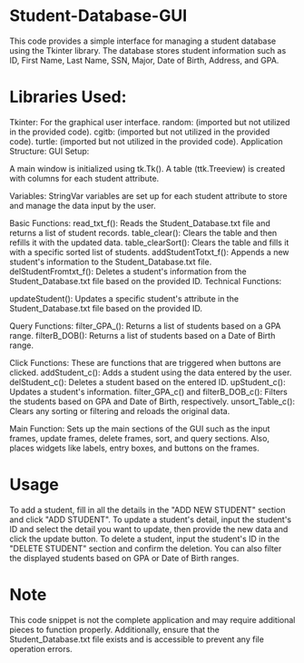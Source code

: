 # Student-Database-GUI
This code provides a simple interface for managing a student database using the Tkinter library. The database stores student information such as ID, First Name, Last Name, SSN, Major, Date of Birth, Address, and GPA.

# Libraries Used:
Tkinter: For the graphical user interface.
random: (imported but not utilized in the provided code).
cgitb: (imported but not utilized in the provided code).
turtle: (imported but not utilized in the provided code).
Application Structure:
GUI Setup:

A main window is initialized using tk.Tk().
A table (ttk.Treeview) is created with columns for each student attribute.

Variables:
StringVar variables are set up for each student attribute to store and manage the data input by the user.

Basic Functions:
read_txt_f(): Reads the Student_Database.txt file and returns a list of student records.
table_clear(): Clears the table and then refills it with the updated data.
table_clearSort(): Clears the table and fills it with a specific sorted list of students.
addStudentTotxt_f(): Appends a new student's information to the Student_Database.txt file.
delStudentFromtxt_f(): Deletes a student's information from the Student_Database.txt file based on the provided ID.
Technical Functions:

updateStudent(): Updates a specific student's attribute in the Student_Database.txt file based on the provided ID.

Query Functions:
filter_GPA_(): Returns a list of students based on a GPA range.
filterB_DOB(): Returns a list of students based on a Date of Birth range.

Click Functions:
These are functions that are triggered when buttons are clicked.
addStudent_c(): Adds a student using the data entered by the user.
delStudent_c(): Deletes a student based on the entered ID.
upStudent_c(): Updates a student's information.
filter_GPA_c() and filterB_DOB_c(): Filters the students based on GPA and Date of Birth, respectively.
unsort_Table_c(): Clears any sorting or filtering and reloads the original data.

Main Function:
Sets up the main sections of the GUI such as the input frames, update frames, delete frames, sort, and query sections.
Also, places widgets like labels, entry boxes, and buttons on the frames.

# Usage
To add a student, fill in all the details in the "ADD NEW STUDENT" section and click "ADD STUDENT".
To update a student's detail, input the student's ID and select the detail you want to update, then provide the new data and click the update button.
To delete a student, input the student's ID in the "DELETE STUDENT" section and confirm the deletion.
You can also filter the displayed students based on GPA or Date of Birth ranges.

# Note
This code snippet is not the complete application and may require additional pieces to function properly. Additionally, ensure that the Student_Database.txt file exists and is accessible to prevent any file operation errors.
